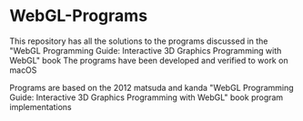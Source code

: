 # WebGL-Programs
This repository has all the solutions to the programs discussed in the "WebGL Programming Guide: Interactive 3D Graphics Programming with WebGL" book
The programs have been developed and verified to work on macOS

Programs are based on the 2012 matsuda and kanda "WebGL Programming Guide: Interactive 3D Graphics Programming with WebGL" book program implementations